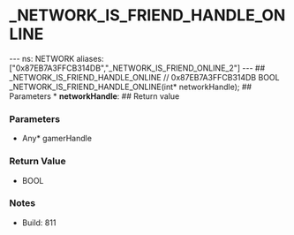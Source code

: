 # _NETWORK_IS_FRIEND_HANDLE_ONLINE

--- ns: NETWORK aliases: ["0x87EB7A3FFCB314DB","_NETWORK_IS_FRIEND_ONLINE_2"] --- ## _NETWORK_IS_FRIEND_HANDLE_ONLINE  // 0x87EB7A3FFCB314DB BOOL _NETWORK_IS_FRIEND_HANDLE_ONLINE(int* networkHandle);   ## Parameters * **networkHandle**:  ## Return value

### Parameters
* Any* gamerHandle

### Return Value
* BOOL

### Notes
* Build: 811

